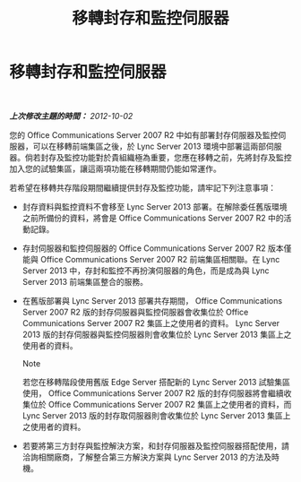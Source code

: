 ﻿---
title: 移轉封存和監控伺服器
TOCTitle: 移轉封存和監控伺服器
ms:assetid: 8d879253-ad76-42b7-8386-e44b110239cf
ms:mtpsurl: https://technet.microsoft.com/zh-tw/library/JJ688124(v=OCS.15)
ms:contentKeyID: 49890199
ms.date: 08/10/2015
mtps_version: v=OCS.15
ms.translationtype: HT
---

# 移轉封存和監控伺服器

 

_**上次修改主題的時間：** 2012-10-02_

您的 Office Communications Server 2007 R2 中如有部署封存伺服器及監控伺服器，可以在移轉前端集區之後，於 Lync Server 2013 環境中部署這兩部伺服器。倘若封存及監控功能對於貴組織極為重要，您應在移轉之前，先將封存及監控加入您的試驗集區，讓這兩項功能在移轉期間仍能如常運作。

若希望在移轉共存階段期間繼續提供封存及監控功能，請牢記下列注意事項：

  - 封存資料與監控資料不會移至 Lync Server 2013 部署。在解除委任舊版環境之前所備份的資料，將會是 Office Communications Server 2007 R2 中的活動記錄。

  - 存封伺服器和監控伺服器的 Office Communications Server 2007 R2 版本僅能與 Office Communications Server 2007 R2 前端集區相關聯。在 Lync Server 2013 中，存封和監控不再扮演伺服器的角色，而是成為與 Lync Server 2013 前端集區整合的服務。

  - 在舊版部署與 Lync Server 2013 部署共存期間， Office Communications Server 2007 R2 版的封存伺服器與監控伺服器會收集位於 Office Communications Server 2007 R2 集區上之使用者的資料。 Lync Server 2013 版的封存伺服器與監控伺服器則會收集位於 Lync Server 2013 集區上之使用者的資料。
    
    > [!NOTE]  
    > 若您在移轉階段使用舊版 Edge Server 搭配新的 Lync Server 2013 試驗集區使用， Office Communications Server 2007 R2 版的封存伺服器將會繼續收集位於 Office Communications Server 2007 R2 集區上之使用者的資料，而 Lync Server 2013 版的封存取伺服器則會收集位於 Lync Server 2013 集區上之使用者的資料。
    


  - 若要將第三方封存與監控解決方案，和封存伺服器及監控伺服器搭配使用，請洽詢相關廠商，了解整合第三方解決方案與 Lync Server 2013 的方法及時機。

